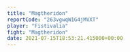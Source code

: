 ```yaml
---
title: "Magtheridon"
reportCode: "263vgwqW1G4jMVXT"
player: "Fistivalia"
fight: "Magtheridon"
date: 2021-07-15T18:53:21.415000+00:00
---
```

